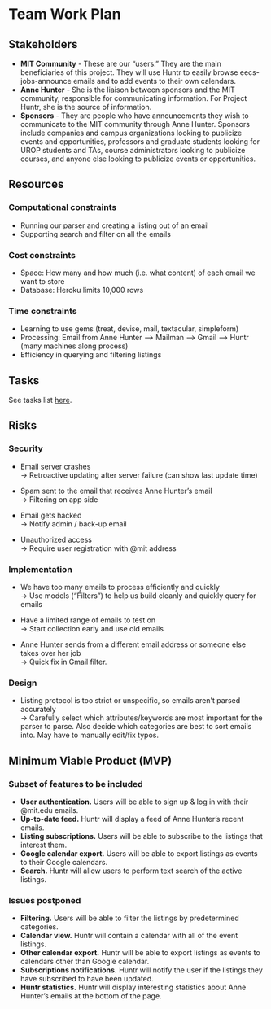 # Team Work Plan
## Stakeholders

* **MIT Community** - These are our “users.”  They are the main beneficiaries of this project.  They will use Huntr to easily browse eecs-jobs-announce emails and to add events to their own calendars.
* **Anne Hunter** -  She is the liaison between sponsors and the MIT community, responsible for communicating information.  For Project Huntr, she is the source of information.
* **Sponsors** - They are people who have announcements they wish to communicate to the MIT community through Anne Hunter.  Sponsors include companies and campus organizations looking to publicize events and opportunities, professors and graduate students looking for UROP students and TAs, course administrators looking to publicize courses, and anyone else looking to publicize events or opportunities.

## Resources
### Computational constraints

* Running our parser and creating a listing out of an email
* Supporting search and filter on all the emails

### Cost constraints

* Space: How many and how much (i.e. what content) of each email we want to store
* Database: Heroku limits 10,000 rows

### Time constraints

* Learning to use gems (treat, devise, mail, textacular, simpleform)
* Processing: Email from Anne Hunter --> Mailman --> Gmail --> Huntr (many machines along process)
* Efficiency in querying and filtering listings

## Tasks
See tasks list [here](https://docs.google.com/spreadsheet/ccc?key=0AorjNO4_rSvxdEs2cEp4ajlWSVZrdDhEUVRQUHFDa1E).

## Risks
### Security

* Email server crashes  
  → Retroactive updating after server failure (can show last update time)

* Spam sent to the email that receives Anne Hunter’s email  
  → Filtering on app side

* Email gets hacked  
  → Notify admin / back-up email

* Unauthorized access  
  → Require user registration with @mit address

### Implementation

* We have too many emails to process efficiently and quickly  
  → Use models (“Filters”) to help us build cleanly and quickly query for emails

* Have a limited range of emails to test on  
  → Start collection early and use old emails

* Anne Hunter sends from a different email address or someone else takes over her job  
  → Quick fix in Gmail filter.

### Design

* Listing protocol is too strict or unspecific, so emails aren't parsed accurately  
  → Carefully select which attributes/keywords are most important for the parser to parse. Also decide which categories are best to sort emails into. May have to manually edit/fix typos.

## Minimum Viable Product (MVP)
### Subset of features to be included

* **User authentication.** Users will be able to sign up & log in with their @mit.edu emails.
* **Up-to-date feed.** Huntr will display a feed of Anne Hunter’s recent emails. 
* **Listing subscriptions.** Users will be able to subscribe to the listings that interest them.
* **Google calendar export.** Users will be able to export listings as events to their Google calendars.
* **Search.** Huntr will allow users to perform text search of the active listings. 

### Issues postponed
* **Filtering.** Users will be able to filter the listings by predetermined categories.
* **Calendar view.** Huntr will contain a calendar with all of the event listings.
* **Other calendar export.** Huntr will be able to export listings as events to calendars other than Google calendar.
* **Subscriptions notifications.** Huntr will notify the user if the listings they have subscribed to have been updated.
* **Huntr statistics.** Huntr will display interesting statistics about Anne Hunter’s emails at the bottom of the page.
